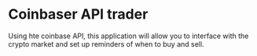 # Coinbaser API trader
Using hte coinbase API, this application will allow you to interface with the crypto market and set up reminders of when to buy and sell.


